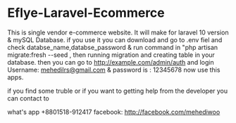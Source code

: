 # Eflye-Laravel-Ecommerce
This is single vendor e-commerce website. It will make for laravel 10 version & mySQL Database. 
if you use it you can download and go to .env fiel and check databse_name,databse_password & run command in "php artisan migrate:fresh --seed , then running migration and creating table in your database.
then you can go to http://example.com/admin/auth and login Username: mehedilrs@gmail.com & password is : 12345678
now use this apps.

if you find some truble or if you want to getting help from the developer you can contact to

what's app +8801518-912417
facebook: http://facebook.com/mehediwoo
